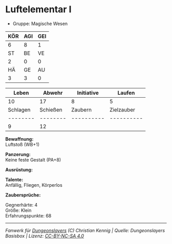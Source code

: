 # Luftelementar I  
- Gruppe: Magische Wesen  

| KÖR | AGI | GEI |  
| --- | --- | --- |  
| 6   | 8   | 1   |
| ST  | BE  | VE  |  
| 2   | 0   | 0   |
| HÄ  | GE  | AU  |  
| 3   | 3   | 0   |


| Leben    | Abwehr   | Initiative | Laufen     |
| -------- | -------- | ---------- | ---------- |
| 10       | 17       | 8          | 5          |
| Schlagen | Schießen | Zaubern    | Zielzauber |
| -------- | -------- | ---------- | ---------- |
| 9        | 12       |            |            |

**Bewaffnung:**  
Luftstoß (WB+1)

**Panzerung:**  
Keine feste Gestalt (PA+8)

**Ausrüstung:**  


**Talente:**  
Anfällig, Fliegen, Körperlos

**Zaubersprüche:**  


Gegnerhärte: 4  
Größe: Klein  
Erfahrungspunkte: 68  



___
*Fanwerk für [Dungeonslayers](https://www.dungeonslayers.net/) (C) Christian Kennig | Quelle: Dungeonslayers Basisbox | Lizenz: [CC-BY-NC-SA 4.0](https://creativecommons.org/licenses/by-nc-sa/4.0/deed.de)*